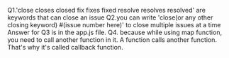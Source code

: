 Q1.'close closes closed fix fixes fixed resolve resolves resolved' are keywords that can close an issue
Q2.you can write 'close(or any other closing keyword) #(issue number here)' to close multiple issues at a time
Answer for Q3 is in the app.js file.
Q4. because while using map function, you need to call another function in it. A function calls another function. That's why it's called callback function.